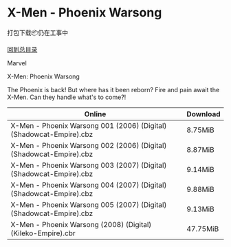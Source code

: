 # X-Men - Phoenix Warsong

打包下载📦仍在工事中

[回到总目录](/Catalogs.md)

Marvel

X-Men: Phoenix Warsong

The Phoenix is back! But where has it been reborn? Fire and pain await the X-Men. Can they handle what's to come?!





Online | Download
--- | ---
X-Men - Phoenix Warsong 001 (2006) (Digital) (Shadowcat-Empire).cbz | 8.75MiB
X-Men - Phoenix Warsong 002 (2006) (Digital) (Shadowcat-Empire).cbz | 8.87MiB
X-Men - Phoenix Warsong 003 (2007) (Digital) (Shadowcat-Empire).cbz | 9.14MiB
X-Men - Phoenix Warsong 004 (2007) (Digital) (Shadowcat-Empire).cbz | 9.88MiB
X-Men - Phoenix Warsong 005 (2007) (Digital) (Shadowcat-Empire).cbz | 9.13MiB
X-Men - Phoenix Warsong (2008) (Digital) (Kileko-Empire).cbr | 47.75MiB
